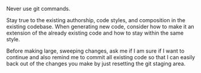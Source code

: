 Never use git commands.

Stay true to the existing authorship, code styles, and composition in the existing codebase. When generating new code, consider how to make it an extension of the already existing code and how to stay within the same style.

Before making large, sweeping changes, ask me if I am sure if I want to continue and also remind me to commit all existing code so that I can easily back out of the changes you make by just resetting the git staging area.

